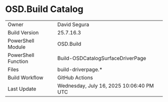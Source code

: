 ﻿# OSD.Build Catalog

| | |
|-|-|
| Owner | David Segura |
| Build Version | 25.7.16.3 |
| PowerShell Module | OSD.Build |
| PowerShell Function | Build-OSDCatalogSurfaceDriverPage |
| Files | build-driverpage.* |
| Build Workflow | GitHub Actions |
| Last Update | Wednesday, July 16, 2025 10:06:40 PM UTC |
